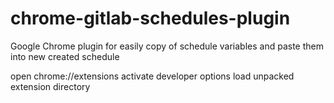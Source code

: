 # chrome-gitlab-schedules-plugin
Google Chrome plugin for easily copy of schedule variables and paste them into new created schedule

open chrome://extensions
activate developer options
load unpacked extension directory 
